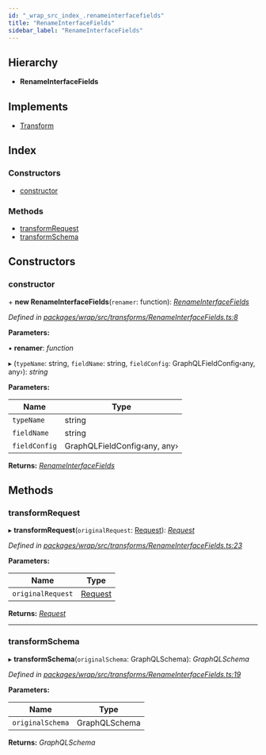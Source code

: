 ```yaml
---
id: "_wrap_src_index_.renameinterfacefields"
title: "RenameInterfaceFields"
sidebar_label: "RenameInterfaceFields"
---
```


## Hierarchy

* **RenameInterfaceFields**

## Implements

* [Transform](/docs/api/interfaces/_utils_src_index_.transform)

## Index

### Constructors

* [constructor](_wrap_src_index_.renameinterfacefields.md#constructor)

### Methods

* [transformRequest](_wrap_src_index_.renameinterfacefields.md#transformrequest)
* [transformSchema](_wrap_src_index_.renameinterfacefields.md#transformschema)

## Constructors

###  constructor

\+ **new RenameInterfaceFields**(`renamer`: function): *[RenameInterfaceFields](_wrap_src_index_.renameinterfacefields)*

*Defined in [packages/wrap/src/transforms/RenameInterfaceFields.ts:8](https://github.com/ardatan/graphql-tools/blob/master/packages/wrap/src/transforms/RenameInterfaceFields.ts#L8)*

**Parameters:**

▪ **renamer**: *function*

▸ (`typeName`: string, `fieldName`: string, `fieldConfig`: GraphQLFieldConfig‹any, any›): *string*

**Parameters:**

Name | Type |
------ | ------ |
`typeName` | string |
`fieldName` | string |
`fieldConfig` | GraphQLFieldConfig‹any, any› |

**Returns:** *[RenameInterfaceFields](_wrap_src_index_.renameinterfacefields)*

## Methods

###  transformRequest

▸ **transformRequest**(`originalRequest`: [Request](/docs/api/interfaces/_utils_src_index_.request)): *[Request](/docs/api/interfaces/_utils_src_index_.request)*

*Defined in [packages/wrap/src/transforms/RenameInterfaceFields.ts:23](https://github.com/ardatan/graphql-tools/blob/master/packages/wrap/src/transforms/RenameInterfaceFields.ts#L23)*

**Parameters:**

Name | Type |
------ | ------ |
`originalRequest` | [Request](/docs/api/interfaces/_utils_src_index_.request) |

**Returns:** *[Request](/docs/api/interfaces/_utils_src_index_.request)*

___

###  transformSchema

▸ **transformSchema**(`originalSchema`: GraphQLSchema): *GraphQLSchema*

*Defined in [packages/wrap/src/transforms/RenameInterfaceFields.ts:19](https://github.com/ardatan/graphql-tools/blob/master/packages/wrap/src/transforms/RenameInterfaceFields.ts#L19)*

**Parameters:**

Name | Type |
------ | ------ |
`originalSchema` | GraphQLSchema |

**Returns:** *GraphQLSchema*
